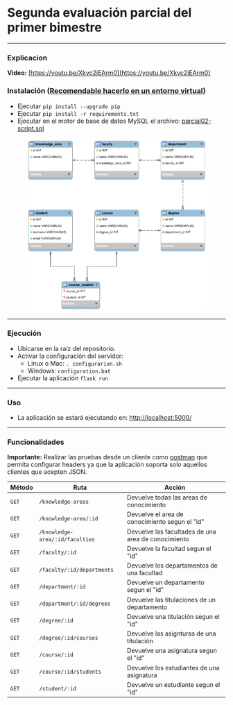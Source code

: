 # Segunda evaluación parcial del primer bimestre
---

### Explicacion
**Video:** [https://youtu.be/Xkvc2jEArm0](https://youtu.be/Xkvc2jEArm0)

### Instalación ([Recomendable hacerlo en un entorno virtual](https://medium.com/@m.monroyc22/configurar-entorno-virtual-python-a860e820aace))
* Ejecutar ```pip install --upgrade pip```
* Ejecutar ```pip install -r requirements.txt```
* Ejecutar en el motor de base de datos MySQL el archivo: [parcial02-script.sql](https://github.com/CarlosCastillo10/application-architecture/blob/main/python-flask/parcial02/parcial02-script.sql)
<p align="center">
<img src='https://github.com/CarlosCastillo10/application-architecture/blob/main/python-flask/parcial02/utpl-sqlmodel.png' alt='DB Model' title='Relational Model' height='400'>
</p>

---
### Ejecución
* Ubicarse en la raíz del repositorio.
* Activar la configuración del servidor:
  * Linux o Mac:  ``` . configurarion.sh ```
  * Windows: ``` configuration.bat ```
* Ejecutar la aplicación ```flask run```

---
### Uso
* La aplicación se estará ejecutando en: [http://localhost:5000/](http://localhost:8082/)
---

### Funcionalidades
**Importante:** Realizar las pruebas desde un cliente como [postman](https://web.postman.co/) que permita configurar headers ya que la aplicación soporta solo
aquellos clientes que acepten JSON.

| Método | Ruta                           | Acción                                              |  
|--------|--------------------------------|-----------------------------------------------------| 
| `GET`  | `/knowledge-areas`             | Devuelve todas las areas de conocimiento            |
| `GET`  | `/knowledge-area/:id`          | Devuelve el area de conocimiento segun el "id"      |
| `GET`  | `/knowledge-area/:id/faculties`| Devuelve las facultades de una area de conocimiento |
| `GET`  | `/faculty/:id`                 | Devuelve la facultad segun el "id"                  |
| `GET`  | `/faculty/:id/departments`     | Devuelve los departamentos de una facultad          |
| `GET`  | `/department/:id`              | Devuelve un departamento segun el "id"              |
| `GET`  | `/department/:id/degrees`      | Devuelve las titulaciones de un departamento        |
| `GET`  | `/degree/:id`                  | Devuelve una titulación segun el "id"               |
| `GET`  | `/degree/:id/courses`          | Devuelve las asignturas de una titulación           |
| `GET`  | `/course/:id`                  | Devuelve una asignatura segun el "id"               |
| `GET`  | `/course/:id/students`         | Devuelve los estudiantes de una asignatura          |
| `GET`  | `/student/:id`                 | Devuelve un estudiante segun el "id"                |

